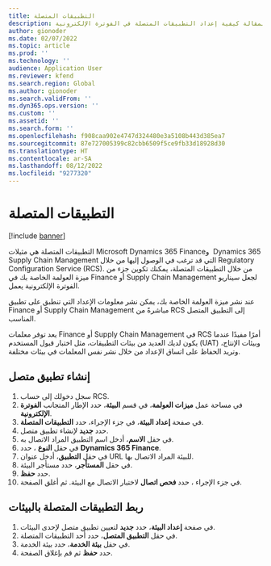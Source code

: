 ```yaml
---
title: التطبيقات المتصلة
description: توضح هذه المقالة كيفية إعداد التطبيقات المتصلة في الفوترة الإلكترونية.
author: gionoder
ms.date: 02/07/2022
ms.topic: article
ms.prod: ''
ms.technology: ''
audience: Application User
ms.reviewer: kfend
ms.search.region: Global
ms.author: gionoder
ms.search.validFrom: ''
ms.dyn365.ops.version: ''
ms.custom: ''
ms.assetid: ''
ms.search.form: ''
ms.openlocfilehash: f908caa902e4747d324480e3a5108b443d385ea7
ms.sourcegitcommit: 87e727005399c82cbb6509f5ce9fb33d18928d30
ms.translationtype: HT
ms.contentlocale: ar-SA
ms.lasthandoff: 08/12/2022
ms.locfileid: "9277320"
---
```

# <a name="connected-applications"></a>التطبيقات المتصلة

[!include [banner](../includes/banner.md)]

التطبيقات المتصلة هي مثيلات Microsoft Dynamics 365‎ Finance‏ و Dynamics 365 Supply Chain Management التي قد ترغب في الوصول إليها من خلال Regulatory Configuration Service‏ (‎RCS). من خلال التطبيقات المتصلة، يمكنك تكوين جزء من ميزة العولمة الخاصة بك في Finance أو Supply Chain Management لجعل سيناريو الفوترة الإلكترونية يعمل.

عند نشر ميزة العولمة الخاصة بك، يمكن نشر معلومات الإعداد التي تنطبق على تطبيق Finance أو Supply Chain Management مباشرةً من RCS إلى التطبيق المتصل المناسب.

يعد توفر معلمات Finance أو Supply Chain Management في RCS أمرًا مفيدًا عندما يكون لديك العديد من بيئات التطبيقات، مثل اختبار قبول المستخدم (UAT) وبيئات الإنتاج، وتريد الحفاظ على اتساق الإعداد من خلال نشر نفس المعلمات في بيئات مختلفة.

## <a name="create-a-connected-application"></a>إنشاء تطبيق متصل

1. سجل دخولك إلى حساب RCS.
2. في مساحة عمل **ميزات العولمة**، في قسم **البيئة**، حدد الإطار المتجانب **الفوترة الإلكترونية**.
3. في صفحة **إعداد البيئة**، في جزء الإجراء، حدد **التطبيقات المتصلة**.
4. حدد **جديد** لإنشاء تطبيق متصل.
5. في حقل **الاسم**، أدخل اسم التطبيق المراد الاتصال به.
6. في حقل **النوع** ، حدد **Dynamics 365 Finance**.
7. في حقل **التطبيق**، أدخل عنوان URL للبيئة المراد الاتصال بها.
8. في حقل **المستأجر**، حدد مستأجر البيئة.
9. حدد **حفظ**.
10. في جزء الإجراء ، حدد **فحص اتصال** لاختبار الاتصال مع البيئة. ثم أغلق الصفحة.

## <a name="link-connected-applications-to-environments"></a>ربط التطبيقات المتصلة بالبيئات

1. في صفحة **إعداد البيئة**، حدد **جديد** لتعيين تطبيق متصل لإحدى البيئات.
2. في حقل **التطبيق المتصل**، حدد أحد التطبيقات المتصلة.
3. في حقل **بيئة الخدمة**، حدد بيئة الخدمة.
4. حدد **حفظ** ثم قم بإغلاق الصفحة.
